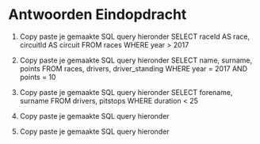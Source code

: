 # Antwoorden Eindopdracht

1. Copy paste je gemaakte SQL query hieronder
   SELECT raceId AS race, circuitId AS circuit FROM races WHERE year > 2017
2. Copy paste je gemaakte SQL query hieronder
   SELECT name, surname, points FROM races, drivers, driver_standing WHERE year = 2017 AND points = 10
3. Copy paste je gemaakte SQL query hieronder
   SELECT forename, surname FROM drivers, pitstops WHERE duration < 25
4. Copy paste je gemaakte SQL query hieronder
   
5. Copy paste je gemaakte SQL query hieronder
   
